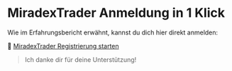# MiradexTrader Anmeldung in 1 Klick

Wie im Erfahrungsbericht erwähnt, kannst du dich hier direkt anmelden:

🔗 [MiradexTrader Registrierung starten](https://tinyurl.com/ytwvzppt)

> Ich danke dir für deine Unterstützung!